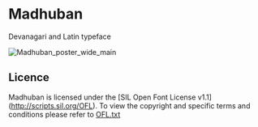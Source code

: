 # Madhuban
Devanagari and Latin typeface

![Madhuban_poster_wide_main](https://github.com/magictype/Madhuban/assets/9861917/48022a31-684a-4859-957c-de720472f9a1)

## Licence
Madhuban is licensed under the [SIL Open Font License v1.1] (http://scripts.sil.org/OFL). To view the copyright and specific terms and conditions please refer to [OFL.txt](https://github.com/magictype/madhuban/blob/master/OFL.txt)

